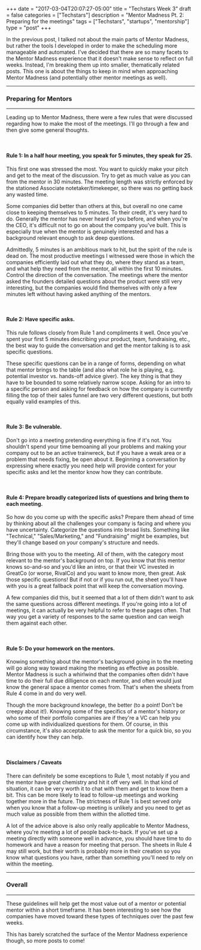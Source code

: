 +++
date = "2017-03-04T20:07:27-05:00"
title = "Techstars Week 3"
draft = false
categories = ["Techstars"]
description = "Mentor Madness Pt. 2: Preparing for the meetings"
tags = ["Techstars", "startups", "mentorship"]
type = "post"
+++

In the previous post, I talked not about the main parts of Mentor Madness, but rather the tools
I developed in order to make the scheduling more manageable and automated. I've decided that there are so many facets to the Mentor Madness experience that it doesn't make sense to reflect on full weeks. Instead, I'm breaking them up into smaller, thematically related posts. This one is about the things to keep in mind when approaching Mentor Madness (and potentially other mentor meetings as well). 

---

### Preparing for Mentors 

---

Leading up to Mentor Madness, there were a few rules that were discussed regarding how to make the most of the meetings. I'll go through a few and then give some general thoughts. 

<br/>

#### Rule 1: In a half hour meeting, you speak for 5 minutes, they speak for 25.

This first one was stressed the most. You want to quickly make your pitch and get to the meat of the discussion. Try to get as much value as you can from the mentor in 30 minutes. The meeting length was strictly enforced by the stationed Associate notetaker/timekeeper, so there was no getting back any wasted time. 

Some companies did better than others at this, but overall no one came close to keeping themselves to 5 minutes. To their credit, it's very hard to do. Generally the mentor has never heard of you before, and when you're the CEO, it's difficult not to go on about the company you've built. This is especially true when the mentor is genuinely interested and has a background relevant enough to ask deep questions. 

Admittedly, 5 minutes is an ambitious mark to hit, but the spirit of the rule is dead on. The most productive meetings I witnessed were those in which the companies efficiently laid out what they do, where they stand as a team, and what help they need from the mentor, all within the first 10 minutes. Control the direction of the conversation. The meetings where the mentor asked the founders detailed questions about the product were still very interesting, but the companies would find themselves with only a few minutes left without having asked anything of the mentors. 

<br/>

#### Rule 2: Have specific asks.

This rule follows closely from Rule 1 and compliments it well. Once you've spent your first 5 minutes describing your product, team, fundraising, etc., the best way to guide the conversation and get the mentor talking is to ask specific questions. 

These specific questions can be in a range of forms, depending on what that mentor brings to the table (and also what role he is playing, e.g. potential investor vs. hands-off advice giver). The key thing is that they have to be bounded to some relatively narrow scope. Asking for an intro to a specific person and asking for feedback on how the company is currently filling the top of their sales funnel are two very different questions, but both equally valid examples of this. 

<br/>

#### Rule 3: Be vulnerable.

Don't go into a meeting pretending everything is fine if it's not. You shouldn't spend your time bemoaning all your problems and making your company out to be an active trainwreck, but if you have a weak area or a problem that needs fixing, be open about it. Beginning a conversation by expressing where exactly you need help will provide context for your specific asks and let the mentor know how they can contribute.

<br/>

#### Rule 4: Prepare broadly categorized lists of questions and bring them to each meeting.

So how do you come up with the specific asks? Prepare them ahead of time by thinking about all the challenges your company is facing and where you have uncertainty. Categorize the questions into broad lists. Something like "Technical," "Sales/Marketing," and "Fundraising" might be examples, but they'll change based on your company's structure and needs. 

Bring those with you to the meeting. All of them, with the category most relevant to the mentor's background on top. If you know that this mentor knows so-and-so and you'd like an intro, or that their VC invested in GreatCo (or worse, RivalCo) and you want to know more, then great. Ask those specific questions! But if not or if you run out, the sheet you'll have with you is a great fallback point that will keep the conversation moving. 

A few companies did this, but it seemed that a lot of them didn't want to ask the same questions across different meetings. If you're going into a lot of meetings, it can actually be very helpful to refer to these pages often. That way you get a variety of responses to the same question and can weigh them against each other.

<br/>

#### Rule 5: Do your homework on the mentors.

Knowing something about the mentor's background going in to the meeting will go along way toward making the meeting as effective as possible. Mentor Madness is such a whirlwind that the companies often didn't have time to do their full due dilligence on each mentor, and often would just know the general space a mentor comes from. That's when the sheets from Rule 4 come in and do very well. 

Though the more background knowlege, the better (to a point! Don't be creepy about it!). Knowing some of the specifics of a mentor's history or who some of their portfolio companies are if they're a VC can help you come up with individualized questions for them. Of course, in this circumstance, it's also acceptable to ask the mentor for a quick bio, so you can identify how they can help.

<br/>

#### Disclaimers / Caveats

There can definitely be some exceptions to Rule 1, most notably if you and the mentor have great chemistry and hit it off very well. In that kind of situation, it can be very worth it to chat with them and get to know them a bit. This can be more likely to lead to follow-up meetings and working together more in the future. The strictness of Rule 1 is best served only when you know that a follow-up meeting is unlikely and you need to get as much value as possible from them within the allotted time. 

A lot of the advice above is also only really applicable to Mentor Madness, where you're meeting a lot of people back-to-back. If you've set up a meeting directly with someone well in advance, you should have time to do homework and have a reason for meeting that person. The sheets in Rule 4 may still work, but their worth is probably more in their creation so you know what questions you have, rather than something you'll need to rely on within the meeting.

---

### Overall

---

These guidelines will help get the most value out of a mentor or potential mentor within a short timeframe. It has been interesting to see how the companies have moved toward these types of techniques over the past few weeks.

This has barely scratched the surface of the Mentor Madness experience though, so more posts to come!